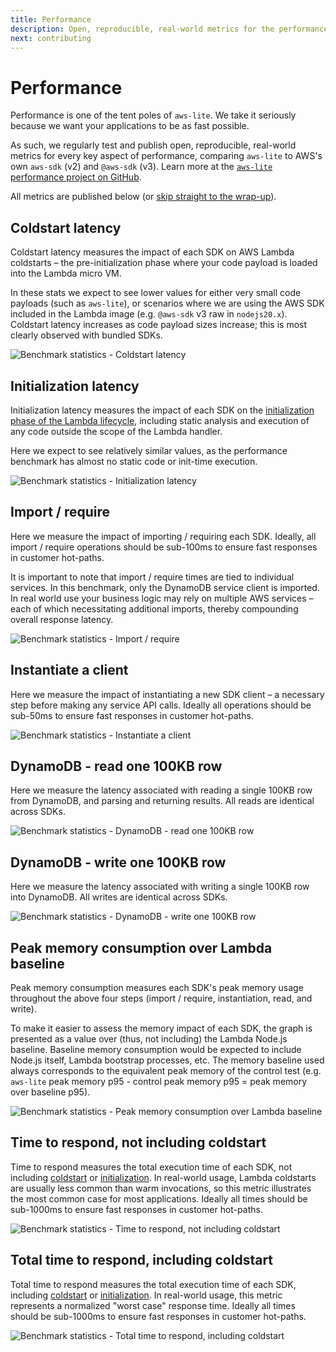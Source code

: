 ```yaml
---
title: Performance
description: Open, reproducible, real-world metrics for the performance of aws-lite and other AWS SDKs
next: contributing
---
```

# Performance

Performance is one of the tent poles of `aws-lite`. We take it seriously because we want your applications to be as fast possible.

As such, we regularly test and publish open, reproducible, real-world metrics for every key aspect of performance, comparing `aws-lite` to AWS's own `aws-sdk` (v2) and `@aws-sdk` (v3). Learn more at the [`aws-lite` performance project on GitHub](https://github.com/architect/aws-lite-performance/).

All metrics are published below (or [skip straight to the wrap-up](#time-to-respond%2C-not-including-coldstart)).


## Coldstart latency

Coldstart latency measures the impact of each SDK on AWS Lambda coldstarts – the pre-initialization phase where your code payload is loaded into the Lambda micro VM.

In these stats we expect to see lower values for either very small code payloads (such as `aws-lite`), or scenarios where we are using the AWS SDK included in the Lambda image (e.g. `@aws-sdk` v3 raw in `nodejs20.x`). Coldstart latency increases as code payload sizes increase; this is most clearly observed with bundled SDKs.

<picture>
  <source media="(prefers-color-scheme: dark)" alt="Benchmark statistics - Coldstart latency" srcset="/_public/coldstart-dark.png">
  <img alt="Benchmark statistics - Coldstart latency" src="/_public/coldstart.png">
</picture>

<!-- stats_coldstart -->


## Initialization latency

Initialization latency measures the impact of each SDK on the [initialization phase of the Lambda lifecycle](https://docs.aws.amazon.com/lambda/latest/dg/lambda-runtime-environment.html#runtimes-lifecycle), including static analysis and execution of any code outside the scope of the Lambda handler.

Here we expect to see relatively similar values, as the performance benchmark has almost no static code or init-time execution.

<picture>
  <source media="(prefers-color-scheme: dark)" alt="Benchmark statistics - Initialization latency" srcset="/_public/init-dark.png">
  <img alt="Benchmark statistics - Initialization latency" src="/_public/init.png">
</picture>

<!-- stats_init -->



## Import / require

Here we measure the impact of importing / requiring each SDK. Ideally, all import / require operations should be sub-100ms to ensure fast responses in customer hot-paths.

It is important to note that import / require times are tied to individual services. In this benchmark, only the DynamoDB service client is imported. In real world use your business logic may rely on multiple AWS services – each of which necessitating additional imports, thereby compounding overall response latency.

<picture>
  <source media="(prefers-color-scheme: dark)" alt="Benchmark statistics - Import / require" srcset="/_public/import-dep-dark.png">
  <img alt="Benchmark statistics - Import / require" src="/_public/import-dep.png">
</picture>

<!-- stats_importDep -->



## Instantiate a client

Here we measure the impact of instantiating a new SDK client – a necessary step before making any service API calls. Ideally all operations should be sub-50ms to ensure fast responses in customer hot-paths.

<picture>
  <source media="(prefers-color-scheme: dark)" alt="Benchmark statistics - Instantiate a client" srcset="/_public/instantiate-dark.png">
  <img alt="Benchmark statistics - Instantiate a client" src="/_public/instantiate.png">
</picture>

<!-- stats_instantiate -->



## DynamoDB - read one 100KB row

Here we measure the latency associated with reading a single 100KB row from DynamoDB, and parsing and returning results. All reads are identical across SDKs.

<picture>
  <source media="(prefers-color-scheme: dark)" alt="Benchmark statistics - DynamoDB - read one 100KB row" srcset="/_public/read-dark.png">
  <img alt="Benchmark statistics - DynamoDB - read one 100KB row" src="/_public/read.png">
</picture>

<!-- stats_read -->



## DynamoDB - write one 100KB row

Here we measure the latency associated with writing a single 100KB row into DynamoDB. All writes are identical across SDKs.

<picture>
  <source media="(prefers-color-scheme: dark)" alt="Benchmark statistics - DynamoDB - write one 100KB row" srcset="/_public/write-dark.png">
  <img alt="Benchmark statistics - DynamoDB - write one 100KB row" src="/_public/write.png">
</picture>

<!-- stats_write -->



## Peak memory consumption over Lambda baseline

Peak memory consumption measures each SDK's peak memory usage throughout the above four steps (import / require, instantiation, read, and write).

To make it easier to assess the memory impact of each SDK, the graph is presented as a value over (thus, not including) the Lambda Node.js baseline. Baseline memory consumption would be expected to include Node.js itself, Lambda bootstrap processes, etc. The memory baseline used always corresponds to the equivalent peak memory of the control test (e.g. `aws-lite` peak memory p95 - control peak memory p95 = peak memory over baseline p95).

<picture>
  <source media="(prefers-color-scheme: dark)" alt="Benchmark statistics - Peak memory consumption over Lambda baseline" srcset="/_public/memory-dark.png">
  <img alt="Benchmark statistics - Peak memory consumption over Lambda baseline" src="/_public/memory.png">
</picture>

<!-- stats_memory -->



## Time to respond, not including coldstart

Time to respond measures the total execution time of each SDK, not including [coldstart](#coldstart-latency) or [initialization](#initialization-latency). In real-world usage, Lambda coldstarts are usually less common than warm invocations, so this metric illustrates the most common case for most applications. Ideally all times should be sub-1000ms to ensure fast responses in customer hot-paths.

<picture>
  <source media="(prefers-color-scheme: dark)" alt="Benchmark statistics - Time to respond, not including coldstart" srcset="/_public/execution-time-dark.png">
  <img alt="Benchmark statistics - Time to respond, not including coldstart" src="/_public/execution-time.png">
</picture>

<!-- stats_executionTime -->



## Total time to respond, including coldstart

Total time to respond measures the total execution time of each SDK, including [coldstart](#coldstart-latency) or [initialization](#initialization-latency). In real-world usage, this metric represents a normalized "worst case" response time. Ideally all times should be sub-1000ms to ensure fast responses in customer hot-paths.

<picture>
  <source media="(prefers-color-scheme: dark)" alt="Benchmark statistics - Total time to respond, including coldstart" srcset="/_public/total-time-dark.png">
  <img alt="Benchmark statistics - Total time to respond, including coldstart" src="/_public/total-time.png">
</picture>

<!-- stats_totalTime -->
